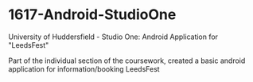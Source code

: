 # 1617-Android-StudioOne
University of Huddersfield - Studio One: Android Application for "LeedsFest"

Part of the individual section of the coursework, created a basic android application for information/booking LeedsFest

